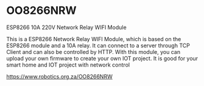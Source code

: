 # OO8266NRW
ESP8266 10A 220V Network Relay WIFI Module

This is a ESP8266 Network Relay WIFI Module, which is based on the ESP8266 module and a 10A relay. It can connect to a server through TCP Client and can also be controlled by HTTP. With this module, you can upload your own firmware to create your own IOT project. It is good for your smart home and IOT project with network control

https://www.robotics.org.za/OO8266NRW
